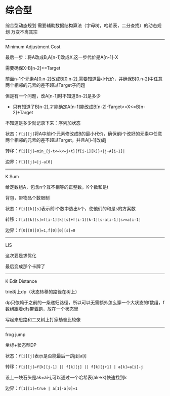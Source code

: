 # 综合型

综合型动态规划
需要辅助数据结构算法（字母树，哈希表，二分查找）的动态规划
万变不离其宗

---

Minimum Adjustment Cost

最后一步：将A改成B,A[n-1]改成X,这一步代价是A[n-1]-X

需要确保X-B[n-2]<=Target

前面n-1个元素A[0.n-2]改成B[0.n-2],需要知道最小代价，并确保B[0.n-2]中任意两个相邻的元素的差不超过Target子问题

但是有一个问题，改A[n-1]时不知道Bn-2]是多少

- 只有知道了B[n-2],才能确定A[n-1]能改成B[n-2]-Target<=X<=B[n-2]+Target

不知道是多少就记录下来：序列加状态

状态：`f[i][j]`将A中前i个元素修改成B的最小代价，确保前i个改好的元素中任意两个相邻的元素的差不超过Target，并且A[i-1]改成j

转移：`f[i][j]=min_{j-t<=k<=j+t}{f[i-1][k]}+|j-A[i-1]|`

边界：`f[1][j]=|j-a[0|`

---

K Sum

给定数组A，包含n个互不相等的正整数，K个数和是t

背包，带物品个数限制

状态：`f[i][k][s]`表示前i个数中选出k个，使他们的和是s的方案数

转移：`f[i][k][s]=f[i-1][k][s]+f[i-1][k-1][s-a[i-1]|s>=a[i-1]`

边界：`f[0][0][0]=1,f[0][0][s]=0`

---

LIS

这次要是求优化

最后变成那个卡牌了

---

K Edit Distance

trie树上dp（状态转移的路径在树上）

dp只依赖于之前的一条递归路径，所以可以无需额外怎么穿一个大状态的f数组，f数组跟着dfs带着跑，放在一个状态里

写起来思路和二叉树上打家劫舍比较像

---

frog jump

坐标+状态型DP

状态：`f[i][j]`表示是否能最后一跳j到a[i]

转移：`f[i][j]=f[k][j-1] || f[k][j] || f[k][j+1] | a[k]=a[i]-j`

设上一块石头是ak=ai-j,可以通过一个哈希表(ak→k)快速找到k

边界：`f[1][1]=true | a[1]-a[0]=1`